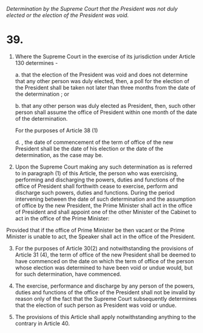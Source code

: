 *Determination by the Supreme Court that the President was not duly elected or the election of the President was void.*

# 39.

1. Where the Supreme Court in the exercise of its jurisdiction under Article 130 determines -

    a. that the election of the President was void and does not determine that any other person was duly elected, then, a poll for the election of the President shall be taken not later than three months from the date of the determination ; or

    b. that any other person was duly elected as President, then, such other person shall assume the office of President within one month of the date of the determination.

    For the purposes of Article 38 (1)

    d. , the date of commencement of the term of office of the new President shall be the date of his election or the date of the determination, as the case may be.

2. Upon the Supreme Court making any such determination as is referred to in paragraph (1) of this Article, the person who was exercising, performing and discharging the powers, duties and functions of the office of President shall forthwith cease to exercise, perform and discharge such powers, duties and functions. During the period intervening between the date of such determination and the assumption of office by the new President, the Prime Minister shall act in the office of President and shall appoint one of the other Minister of the Cabinet to act in the office of the Prime Minister:

Provided that if the office of Prime Minister be then vacant or the Prime Minister is unable to act, the Speaker shall act in the office of the President.

3. For the purposes of Article 30(2) and notwithstanding the provisions of Article 31 (4), the term of office of the new President shall be deemed to have commenced on the date on which the term of office of the person whose election was determined to have been void or undue would, but for such determination, have commenced.

4. The exercise, performance and discharge by any person of the powers, duties and functions of the office of the President shall not be invalid by reason only of the fact that the Supreme Court subsequently determines that the election of such person as President was void or undue.

5. The provisions of this Article shall apply notwithstanding anything to the contrary in Article 40.